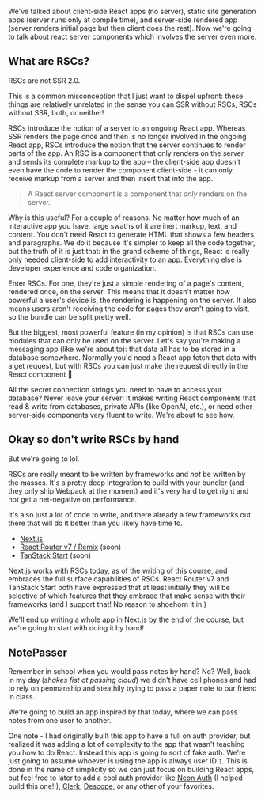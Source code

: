 We've talked about client-side React apps (no server), static site generation apps (server runs only at compile time), and server-side rendered app (server renders initial page but then client does the rest). Now we're going to talk about react server components which involves the server even more.

## What are RSCs?

RSCs are not SSR 2.0.

This is a common misconception that I just want to dispel upfront: these things are relatively unrelated in the sense you can SSR without RSCs, RSCs without SSR, both, or neither!

RSCs introduce the notion of a server to an ongoing React app. Whereas SSR renders the page once and then is no longer involved in the ongoing React app, RSCs introduce the notion that the server continues to render parts of the app. An RSC is a component that only renders on the server and sends its complete markup to the app – the client-side app doesn't even have the code to render the component client-side - it can only receive markup from a server and then insert that into the app.

> A React server component is a component that _only_ renders on the server.

Why is this useful? For a couple of reasons. No matter how much of an interactive app you have, large swaths of it are inert markup, text, and content. You don't need React to generate HTML that shows a few headers and paragraphs. We do it because it's simpler to keep all the code together, but the truth of it is just that: in the grand scheme of things, React is really only needed client-side to add interactivity to an app. Everything else is developer experience and code organization.

Enter RSCs. For one, they're just a simple rendering of a page's content, rendered once, on the server. This means that it doesn't matter how powerful a user's device is, the rendering is happening on the server. It also means users aren't receiving the code for pages they aren't going to visit, so the bundle can be split pretty well.

But the biggest, most powerful feature (in my opinion) is that RSCs can use modules that can only be used on the server. Let's say you're making a messaging app (like we're about to): that data all has to be stored in a database somewhere. Normally you'd need a React app fetch that data with a get request, but with RSCs you can just make the request directly in the React component 🤯

All the secret connection strings you need to have to access your database? Never leave your server! It makes writing React components that read & write from databases, private APIs (like OpenAI, etc.), or need other server-side components very fluent to write. We're about to see how.

## Okay so don't write RSCs by hand

But we're going to lol.

RSCs are really meant to be written by frameworks and _not_ be written by the masses. It's a pretty deep integration to build with your bundler (and they only ship Webpack at the moment) and it's very hard to get right and not get a net-negative on performance.

It's also just a lot of code to write, and there already a few frameworks out there that will do it better than you likely have time to.

- [Next.js][next]
- [React Router v7 / Remix][remix] (soon)
- [TanStack Start][tanstack] (soon)

Next.js works with RSCs today, as of the writing of this course, and embraces the full surface capabilities of RSCs. React Router v7 and TanStack Start both have expressed that at least initially they will be selective of which features that they embrace that make sense with their frameworks (and I support that! No reason to shoehorn it in.)

We'll end up writing a whole app in Next.js by the end of the course, but we're going to start with doing it by hand!

## NotePasser

Remember in school when you would pass notes by hand? No? Well, back in my day (_shakes fist at passing cloud_) we didn't have cell phones and had to rely on penmanship and steathily trying to pass a paper note to our friend in class.

We're going to build an app inspired by that today, where we can pass notes from one user to another.

One note - I had originally built this app to have a full on auth provider, but realized it was adding a lot of complexity to the app that wasn't teaching you how to do React. Instead this app is going to sort of fake auth. We're just going to assume whoever is using the app is always user ID `1`. This is done in the name of simplicity so we can just focus on building React apps, but feel free to later to add a cool auth provider like [Neon Auth][neon] (I helped build this one!!), [Clerk][clerk], [Descope][descope], or any other of your favorites.

[next]: https://nextjs.org/
[remix]: https://reactrouter.com/
[tanstack]: https://tanstack.com/start/latest
[neon]: https://neon.tech/
[clerk]: https://clerk.com/
[descope]: https://www.descope.com/

